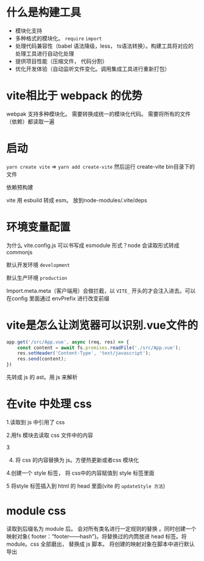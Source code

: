 # 什么是构建工具

- 模块化支持
- 多种格式的模块化。 `require` `import`
- 处理代码兼容性（babel 语法降级，less， ts语法转换）。构建工具将对应的处理工具进行自动化处理
- 提供项目性能（压缩文件， 代码分割）
- 优化开发体验（自动监听文件变化。调用集成工具进行重新打包）

# vite相比于 webpack 的优势

webpak 支持多种模块化。 需要转换成统一的模块化代码。 需要将所有的文件（依赖）都读取一遍

# 启动

`yarn create vite` => `yarn add create-vite` 然后运行 create-vite bin目录下的文件



依赖预构建

vite 用 esbuild 转成 esm。 放到node-modules/.vite/deps





# 环境变量配置

为什么 vite.config.js 可以书写成 esmodule 形式？node 会读取形式转成 commonjs



默认开发环境 `development`

默认生产环境 `production`



Import.meta.meta（客户端用）会做拦截，以 `VITE_` 开头的才会注入进去。可以在config 里面通过 envPrefix 进行改变前缀

# vite是怎么让浏览器可以识别.vue文件的

```javascript
app.get('/src/App.vue', async (req, res) => {
    const content = await fs.promises.readFile('./src/App.vue');
    res.setHeader('Content-Type', 'text/javascript');
    res.send(content);
})
```

先转成 js 的 ast。用 js 来解析



# 在vite 中处理 css

1.读取到 js 中引用了 css

2.用fs 模块去读取 css 文件中的内容

3

4. 将 css 的内容替换为 js。方便热更新或者css 模块化

4.创建一个 style 标签， 将 css中的内容赋值到 style 标签里面

5 将style 标签插入到 html 的 head 里面(vite 的 `updateStyle 方法`)



# module css

读取到后缀名为 module 后。 会对所有类名进行一定规则的替换 。同时创建一个映射对象{ footer：“footer——hash”}。将替换过的内筒放进 head 标签。将 module。css 全部磨出， 替换成 js 脚本。 将创建的映射对象在脚本中进行默认导出

